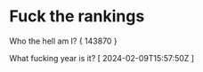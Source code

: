 # Fuck the rankings

Who the hell am I?
{ 143870 }

What fucking year is it?
[ 2024-02-09T15:57:50Z ]
